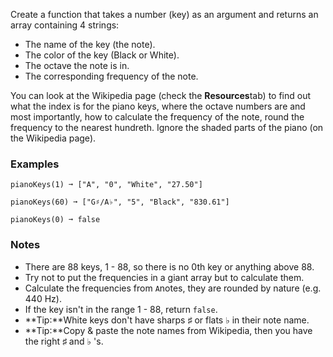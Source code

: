 Create a function that takes a number (key) as an argument and returns an array containing 4 strings:

*   The name of the key (the note).
*   The color of the key (Black or White).
*   The octave the note is in.
*   The corresponding frequency of the note.

You can look at the Wikipedia page (check the **Resources**tab) to find out what the index is for the piano keys, where the octave numbers are and most importantly, how to calculate the frequency of the note, round the frequency to the nearest hundreth. Ignore the shaded parts of the piano (on the Wikipedia page).


### Examples ###
    pianoKeys(1) ➞ ["A", "0", "White", "27.50"]

    pianoKeys(60) ➞ ["G♯/A♭", "5", "Black", "830.61"]

    pianoKeys(0) ➞ false


### Notes ###
*   There are 88 keys, 1 - 88, so there is no 0th key or anything above 88.
*   Try not to put the frequencies in a giant array but to calculate them.
*   Calculate the frequencies from `A`notes, they are rounded by nature (e.g. 440 Hz).
*   If the key isn't in the range 1 - 88, return `false`.
*   **Tip:**White keys don't have sharps ♯ or flats ♭ in their note name.
*   **Tip:**Copy & paste the note names from Wikipedia, then you have the right ♯ and ♭ 's.